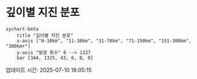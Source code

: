 # 깊이별 지진 분포

```mermaid
xychart-beta
    title "깊이별 지진 분포"
    x-axis ["0-10km", "11-30km", "31-70km", "71-150km", "151-300km", "300km+"]
    y-axis "발생 횟수" 0 --> 1327
    bar [344, 1325, 43, 6, 0, 0]
```

업데이트 시간: 2025-07-10 18:05:15
